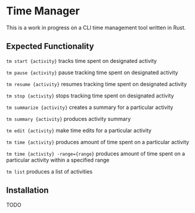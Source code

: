 # Time Manager

This is a work in progress on a CLI time management tool written in Rust.

## Expected Functionality

`tm start {activity}` tracks time spent on designated activity

`tm pause {activity}` pause tracking time spent on designated activity

`tm resume {activity}` resumes tracking time spent on designated activity

`tm stop {activity}` stops tracking time spent on designated activity

`tm summarize {activity}` creates a summary for a particular activity

`tm summary {activity}` produces activity summary

`tm edit {activity}` make time edits for a particular activity

`tm time {activity}` produces amount of time spent on a particular activity

`tm time {activity} -range={range}` produces amount of time spent on a particular activity within a specified range

`tm list` produces a list of activities

## Installation

TODO
